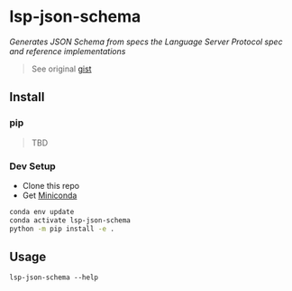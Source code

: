 # lsp-json-schema

_Generates JSON Schema from specs the Language Server Protocol spec and reference implementations_

> See original [gist](https://gist.github.com/bollwyvl/7a128978b8ae89ab02bbd5b84d07a4b7)

## Install

### pip
> TBD

### Dev Setup

- Clone this repo
- Get [Miniconda](https://docs.conda.io/en/latest/miniconda.html)

```bash
conda env update
conda activate lsp-json-schema
python -m pip install -e .
```

## Usage

```
lsp-json-schema --help
```
